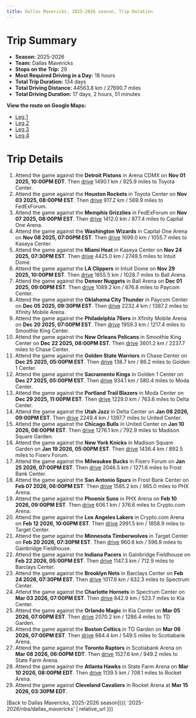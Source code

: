 ```yaml
---
title: Dallas Mavericks, 2025-2026 season, Trip Duration
---
```


# Trip Summary
- **Season:** 2025-2026
- **Team:** Dallas Mavericks
- **Stops on the Trip:** 29
- **Most Required Driving in a Day:** 18 hours
- **Total Trip Duration:** 134 days
- **Total Driving Distance:** 44563.8 km / 27690.7 miles
- **Total Driving Duration:** 17 days, 2 hours, 51 minutes

**View the route on Google Maps:**
- [Leg 1](https://www.google.com/maps/dir/Arena+CDMX+Mexico+City+MX/Toyota+Center+Houston+TX/FedExForum+Memphis+TN/Capital+One+Arena+Washington+DC/Kaseya+Center+Miami+FL/Intuit+Dome+Inglewood+CA/Ball+Arena+Denver+CO/Paycom+Center+Oklahoma+City+OK/Xfinity+Mobile+Arena+Philadelphia+PA/Smoothie+King+Center+New+Orleans+LA)
- [Leg 2](https://www.google.com/maps/dir/Smoothie+King+Center+New+Orleans+LA/Chase+Center+San+Francisco+CA/Golden+1+Center+Sacramento+CA/Moda+Center+Portland+OR/Delta+Center+Salt+Lake+City+UT/United+Center+Chicago+IL/Madison+Square+Garden+New+York+NY/Fiserv+Forum+Milwaukee+WI/Frost+Bank+Center+San+Antonio+TX/PHX+Arena+Phoenix+AZ)
- [Leg 3](https://www.google.com/maps/dir/PHX+Arena+Phoenix+AZ/Crypto.com+Arena+Los+Angeles+CA/Target+Center+Minneapolis+MN/Gainbridge+Fieldhouse+Indianapolis+IN/Barclays+Center+Brooklyn+NY/Spectrum+Center+Charlotte+NC/Kia+Center+Orlando+FL/TD+Garden+Boston+MA/Scotiabank+Arena+Toronto+ON/State+Farm+Arena+Atlanta+GA)
- [Leg 4](https://www.google.com/maps/dir/State+Farm+Arena+Atlanta+GA/Rocket+Arena+Cleveland+OH)

# Trip Details
1. Attend the game against the **Detroit Pistons** in Arena CDMX on **Nov 01 2025, 10:00PM EDT**. Then [drive](https://www.google.com/maps/dir/Arena+CDMX+Mexico+City+MX/Toyota+Center+Houston+TX) 1490.1 km / 925.9 miles to Toyota Center.
2. Attend the game against the **Houston Rockets** in Toyota Center on **Nov 03 2025, 08:00PM EST**. Then [drive](https://www.google.com/maps/dir/Toyota+Center+Houston+TX/FedExForum+Memphis+TN) 917.2 km / 569.9 miles to FedExForum.
3. Attend the game against the **Memphis Grizzlies** in FedExForum on **Nov 07 2025, 08:00PM EST**. Then [drive](https://www.google.com/maps/dir/FedExForum+Memphis+TN/Capital+One+Arena+Washington+DC) 1412.0 km / 877.4 miles to Capital One Arena.
4. Attend the game against the **Washington Wizards** in Capital One Arena on **Nov 08 2025, 07:00PM EST**. Then [drive](https://www.google.com/maps/dir/Capital+One+Arena+Washington+DC/Kaseya+Center+Miami+FL) 1699.0 km / 1055.7 miles to Kaseya Center.
5. Attend the game against the **Miami Heat** in Kaseya Center on **Nov 24 2025, 07:30PM EST**. Then [drive](https://www.google.com/maps/dir/Kaseya+Center+Miami+FL/Intuit+Dome+Inglewood+CA) 4425.0 km / 2749.5 miles to Intuit Dome.
6. Attend the game against the **LA Clippers** in Intuit Dome on **Nov 29 2025, 10:00PM EST**. Then [drive](https://www.google.com/maps/dir/Intuit+Dome+Inglewood+CA/Ball+Arena+Denver+CO) 1655.5 km / 1028.7 miles to Ball Arena.
7. Attend the game against the **Denver Nuggets** in Ball Arena on **Dec 01 2025, 09:00PM EST**. Then [drive](https://www.google.com/maps/dir/Ball+Arena+Denver+CO/Paycom+Center+Oklahoma+City+OK) 1089.2 km / 676.8 miles to Paycom Center.
8. Attend the game against the **Oklahoma City Thunder** in Paycom Center on **Dec 05 2025, 09:30PM EST**. Then [drive](https://www.google.com/maps/dir/Paycom+Center+Oklahoma+City+OK/Xfinity+Mobile+Arena+Philadelphia+PA) 2232.4 km / 1387.2 miles to Xfinity Mobile Arena.
9. Attend the game against the **Philadelphia 76ers** in Xfinity Mobile Arena on **Dec 20 2025, 07:00PM EST**. Then [drive](https://www.google.com/maps/dir/Xfinity+Mobile+Arena+Philadelphia+PA/Smoothie+King+Center+New+Orleans+LA) 1959.3 km / 1217.4 miles to Smoothie King Center.
10. Attend the game against the **New Orleans Pelicans** in Smoothie King Center on **Dec 22 2025, 08:00PM EST**. Then [drive](https://www.google.com/maps/dir/Smoothie+King+Center+New+Orleans+LA/Chase+Center+San+Francisco+CA) 3601.2 km / 2237.7 miles to Chase Center.
11. Attend the game against the **Golden State Warriors** in Chase Center on **Dec 25 2025, 05:00PM EST**. Then [drive](https://www.google.com/maps/dir/Chase+Center+San+Francisco+CA/Golden+1+Center+Sacramento+CA) 138.7 km / 86.2 miles to Golden 1 Center.
12. Attend the game against the **Sacramento Kings** in Golden 1 Center on **Dec 27 2025, 05:00PM EST**. Then [drive](https://www.google.com/maps/dir/Golden+1+Center+Sacramento+CA/Moda+Center+Portland+OR) 934.1 km / 580.4 miles to Moda Center.
13. Attend the game against the **Portland Trail Blazers** in Moda Center on **Dec 29 2025, 11:00PM EST**. Then [drive](https://www.google.com/maps/dir/Moda+Center+Portland+OR/Delta+Center+Salt+Lake+City+UT) 1229.0 km / 763.6 miles to Delta Center.
14. Attend the game against the **Utah Jazz** in Delta Center on **Jan 08 2026, 09:00PM EST**. Then [drive](https://www.google.com/maps/dir/Delta+Center+Salt+Lake+City+UT/United+Center+Chicago+IL) 2249.4 km / 1397.7 miles to United Center.
15. Attend the game against the **Chicago Bulls** in United Center on **Jan 10 2026, 08:00PM EST**. Then [drive](https://www.google.com/maps/dir/United+Center+Chicago+IL/Madison+Square+Garden+New+York+NY) 1276.1 km / 792.9 miles to Madison Square Garden.
16. Attend the game against the **New York Knicks** in Madison Square Garden on **Jan 19 2026, 05:00PM EST**. Then [drive](https://www.google.com/maps/dir/Madison+Square+Garden+New+York+NY/Fiserv+Forum+Milwaukee+WI) 1436.4 km / 892.5 miles to Fiserv Forum.
17. Attend the game against the **Milwaukee Bucks** in Fiserv Forum on **Jan 25 2026, 07:00PM EST**. Then [drive](https://www.google.com/maps/dir/Fiserv+Forum+Milwaukee+WI/Frost+Bank+Center+San+Antonio+TX) 2046.5 km / 1271.6 miles to Frost Bank Center.
18. Attend the game against the **San Antonio Spurs** in Frost Bank Center on **Feb 07 2026, 06:00PM EST**. Then [drive](https://www.google.com/maps/dir/Frost+Bank+Center+San+Antonio+TX/PHX+Arena+Phoenix+AZ) 1585.2 km / 985.0 miles to PHX Arena.
19. Attend the game against the **Phoenix Suns** in PHX Arena on **Feb 10 2026, 09:00PM EST**. Then [drive](https://www.google.com/maps/dir/PHX+Arena+Phoenix+AZ/Crypto.com+Arena+Los+Angeles+CA) 606.1 km / 376.6 miles to Crypto.com Arena.
20. Attend the game against the **Los Angeles Lakers** in Crypto.com Arena on **Feb 12 2026, 10:00PM EST**. Then [drive](https://www.google.com/maps/dir/Crypto.com+Arena+Los+Angeles+CA/Target+Center+Minneapolis+MN) 2991.5 km / 1858.9 miles to Target Center.
21. Attend the game against the **Minnesota Timberwolves** in Target Center on **Feb 20 2026, 07:30PM EST**. Then [drive](https://www.google.com/maps/dir/Target+Center+Minneapolis+MN/Gainbridge+Fieldhouse+Indianapolis+IN) 960.6 km / 596.9 miles to Gainbridge Fieldhouse.
22. Attend the game against the **Indiana Pacers** in Gainbridge Fieldhouse on **Feb 22 2026, 05:00PM EST**. Then [drive](https://www.google.com/maps/dir/Gainbridge+Fieldhouse+Indianapolis+IN/Barclays+Center+Brooklyn+NY) 1147.3 km / 712.9 miles to Barclays Center.
23. Attend the game against the **Brooklyn Nets** in Barclays Center on **Feb 24 2026, 07:30PM EST**. Then [drive](https://www.google.com/maps/dir/Barclays+Center+Brooklyn+NY/Spectrum+Center+Charlotte+NC) 1017.6 km / 632.3 miles to Spectrum Center.
24. Attend the game against the **Charlotte Hornets** in Spectrum Center on **Mar 03 2026, 07:00PM EST**. Then [drive](https://www.google.com/maps/dir/Spectrum+Center+Charlotte+NC/Kia+Center+Orlando+FL) 842.9 km / 523.7 miles to Kia Center.
25. Attend the game against the **Orlando Magic** in Kia Center on **Mar 05 2026, 07:00PM EST**. Then [drive](https://www.google.com/maps/dir/Kia+Center+Orlando+FL/TD+Garden+Boston+MA) 2070.2 km / 1286.4 miles to TD Garden.
26. Attend the game against the **Boston Celtics** in TD Garden on **Mar 06 2026, 07:00PM EST**. Then [drive](https://www.google.com/maps/dir/TD+Garden+Boston+MA/Scotiabank+Arena+Toronto+ON) 884.4 km / 549.5 miles to Scotiabank Arena.
27. Attend the game against the **Toronto Raptors** in Scotiabank Arena on **Mar 08 2026, 06:00PM EDT**. Then [drive](https://www.google.com/maps/dir/Scotiabank+Arena+Toronto+ON/State+Farm+Arena+Atlanta+GA) 1527.6 km / 949.2 miles to State Farm Arena.
28. Attend the game against the **Atlanta Hawks** in State Farm Arena on **Mar 10 2026, 08:00PM EDT**. Then [drive](https://www.google.com/maps/dir/State+Farm+Arena+Atlanta+GA/Rocket+Arena+Cleveland+OH) 1139.5 km / 708.1 miles to Rocket Arena.
29. Attend the game against **Cleveland Cavaliers** in Rocket Arena at **Mar 15 2026, 03:30PM EDT**.

[Back to Dallas Mavericks, 2025-2026 season]({{ '2025-2026/nba/dallas_mavericks' | relative_url }})
